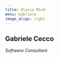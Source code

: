 ```yaml
---
title: Alyvix Mind
menu: Gabriele
image_align: right
---
```


## **Gabriele** Cecco
*Software Consultant*
